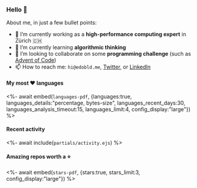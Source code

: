 ### Hello 👋 

About me, in just a few bullet points:

- 🔭 I’m currently working as a **high-performance computing expert** in Zürich 🇨🇭
- 🌱 I’m currently learning **algorithmic thinking**
- 👯 I’m looking to collaborate on some **programming challenge** (such as [Advent of Code](https://adventofcode.com/))
- 📫 How to reach me: `hi@edobld.me`, [Twitter](https://twitter.com/eadweard90), or [LinkedIn](https://linkedin.com/in/edobld)

#### My most ♥️ languages

<%- await embed(`languages-pdf`, {languages:true, languages_details:"percentage, bytes-size", languages_recent_days:30, languages_analysis_timeout:15, languages_limit:4, config_display:"large"}) %>

#### Recent activity

<%- await include(`partials/activity.ejs`) %>

#### Amazing repos worth a ⭐

<%- await embed(`stars-pdf`, {stars:true, stars_limit:3, config_display:"large"}) %>

<!--
- ⚡ Fun fact: ...
- 🤔 I’m looking for help with ...
- 💬 Ask me about ...
- 🌐 My webpage ...
-->
